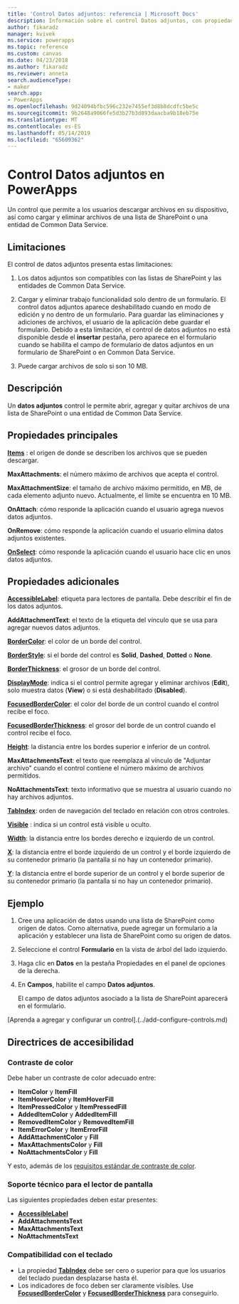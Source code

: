 ```yaml
---
title: 'Control Datos adjuntos: referencia | Microsoft Docs'
description: Información sobre el control Datos adjuntos, con propiedades y ejemplos
author: fikaradz
manager: kvivek
ms.service: powerapps
ms.topic: reference
ms.custom: canvas
ms.date: 04/23/2018
ms.author: fikaradz
ms.reviewer: anneta
search.audienceType:
- maker
search.app:
- PowerApps
ms.openlocfilehash: 9d24094bfbc596c232e7455ef3d8b8dcdfc5be5c
ms.sourcegitcommit: 9b2648a9066fe5d3b27b3d893daacba9b18eb75e
ms.translationtype: MT
ms.contentlocale: es-ES
ms.lasthandoff: 05/14/2019
ms.locfileid: "65609362"
---
```

# <a name="attachments-control-in-powerapps"></a>Control Datos adjuntos en PowerApps
Un control que permite a los usuarios descargar archivos en su dispositivo, así como cargar y eliminar archivos de una lista de SharePoint o una entidad de Common Data Service.

## <a name="limitations"></a>Limitaciones
El control de datos adjuntos presenta estas limitaciones:
1. Los datos adjuntos son compatibles con las listas de SharePoint y las entidades de Common Data Service.

1. Cargar y eliminar trabajo funcionalidad solo dentro de un formulario. El control datos adjuntos aparece deshabilitado cuando en modo de edición y no dentro de un formulario. Para guardar las eliminaciones y adiciones de archivos, el usuario de la aplicación debe guardar el formulario. Debido a esta limitación, el control de datos adjuntos no está disponible desde el **insertar** pestaña, pero aparece en el formulario cuando se habilita el campo de formulario de datos adjuntos en un formulario de SharePoint o en Common Data Service.

1. Puede cargar archivos de solo si son 10 MB.  

## <a name="description"></a>Descripción
Un **datos adjuntos** control le permite abrir, agregar y quitar archivos de una lista de SharePoint o una entidad de Common Data Service.

## <a name="key-properties"></a>Propiedades principales
**[Items](properties-core.md)** : el origen de donde se describen los archivos que se pueden descargar.

**MaxAttachments**: el número máximo de archivos que acepta el control.

**MaxAttachmentSize**: el tamaño de archivo máximo permitido, en MB, de cada elemento adjunto nuevo.  Actualmente, el límite se encuentra en 10 MB.

**OnAttach**: cómo responde la aplicación cuando el usuario agrega nuevos datos adjuntos.

**OnRemove**: cómo responde la aplicación cuando el usuario elimina datos adjuntos existentes.

**[OnSelect](properties-core.md)**: cómo responde la aplicación cuando el usuario hace clic en unos datos adjuntos.

## <a name="additional-properties"></a>Propiedades adicionales
**[AccessibleLabel](properties-accessibility.md)**: etiqueta para lectores de pantalla. Debe describir el fin de los datos adjuntos.

**AddAttachmentText**: el texto de la etiqueta del vínculo que se usa para agregar nuevos datos adjuntos.

**[BorderColor](properties-color-border.md)**: el color de un borde del control.

**[BorderStyle](properties-color-border.md)**: si el borde del control es **Solid**, **Dashed**, **Dotted** o **None**.

**[BorderThickness](properties-color-border.md)**: el grosor de un borde del control.

**[DisplayMode](properties-core.md)**: indica si el control permite agregar y eliminar archivos (**Edit**), solo muestra datos (**View**) o si está deshabilitado (**Disabled**).

**[FocusedBorderColor](properties-color-border.md)**: el color del borde de un control cuando el control recibe el foco.

**[FocusedBorderThickness](properties-color-border.md)**: el grosor del borde de un control cuando el control recibe el foco.

**[Height](properties-size-location.md)**: la distancia entre los bordes superior e inferior de un control.

**MaxAttachmentsText**: el texto que reemplaza al vínculo de "Adjuntar archivo" cuando el control contiene el número máximo de archivos permitidos.

**NoAttachmentsText**: texto informativo que se muestra al usuario cuando no hay archivos adjuntos.

**[TabIndex](properties-accessibility.md)**: orden de navegación del teclado en relación con otros controles.

**[Visible](properties-core.md)** : indica si un control está visible u oculto.

**[Width](properties-size-location.md)**: la distancia entre los bordes derecho e izquierdo de un control.

**[X](properties-size-location.md)**: la distancia entre el borde izquierdo de un control y el borde izquierdo de su contenedor primario (la pantalla si no hay un contenedor primario).

**[Y](properties-size-location.md)**: la distancia entre el borde superior de un control y el borde superior de su contenedor primario (la pantalla si no hay un contenedor primario).


## <a name="example"></a>Ejemplo
1. Cree una aplicación de datos usando una lista de SharePoint como origen de datos. Como alternativa, puede agregar un formulario a la aplicación y establecer una lista de SharePoint como su origen de datos.

2. Seleccione el control **Formulario** en la vista de árbol del lado izquierdo.

3. Haga clic en **Datos** en la pestaña Propiedades en el panel de opciones de la derecha.

4. En **Campos**, habilite el campo **Datos adjuntos**.

    El campo de datos adjuntos asociado a la lista de SharePoint aparecerá en el formulario.

[Aprenda a agregar y configurar un control].(../add-configure-controls.md)


## <a name="accessibility-guidelines"></a>Directrices de accesibilidad
### <a name="color-contrast"></a>Contraste de color
Debe haber un contraste de color adecuado entre:
* **ItemColor** y **ItemFill**
* **ItemHoverColor** y **ItemHoverFill**
* **ItemPressedColor** y **ItemPressedFill**
* **AddedItemColor** y **AddedItemFill**
* **RemovedItemColor** y **RemovedItemFill**
* **ItemErrorColor** y **ItemErrorFill**
* **AddAttachmentColor** y **Fill**
* **MaxAttachmentsColor** y **Fill**
* **NoAttachmentsColor** y **Fill**

Y esto, además de los [requisitos estándar de contraste de color](../accessible-apps-color.md).

### <a name="screen-reader-support"></a>Soporte técnico para el lector de pantalla
Las siguientes propiedades deben estar presentes:
* **[AccessibleLabel](properties-accessibility.md)**
* **AddAttachmentsText**
* **MaxAttachmentsText**
* **NoAttachmentsText**

### <a name="keyboard-support"></a>Compatibilidad con el teclado
* La propiedad **[TabIndex](properties-accessibility.md)** debe ser cero o superior para que los usuarios del teclado puedan desplazarse hasta él.
* Los indicadores de foco deben ser claramente visibles. Use **[FocusedBorderColor](properties-color-border.md)** y **[FocusedBorderThickness](properties-color-border.md)** para conseguirlo.
